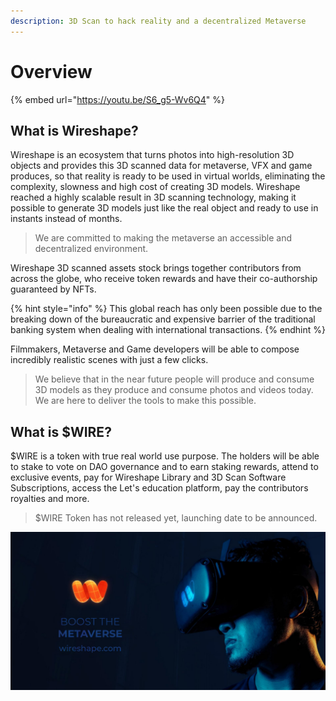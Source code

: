 ```yaml
---
description: 3D Scan to hack reality and a decentralized Metaverse
---
```


# Overview

{% embed url="https://youtu.be/S6_g5-Wv6Q4" %}

## What is Wireshape?

Wireshape is an ecosystem that turns photos into high-resolution 3D objects and provides this 3D scanned data for metaverse, VFX and game produces, so that reality is ready to be used in virtual worlds, eliminating the complexity, slowness and high cost of creating 3D models. Wireshape reached a highly scalable result in 3D scanning technology, making it possible to generate 3D models just like the real object and ready to use in instants instead of months.&#x20;

> We are committed to making the metaverse an accessible and decentralized environment.

Wireshape 3D scanned assets stock brings together contributors from across the globe, who receive token rewards and have their co-authorship guaranteed by NFTs.&#x20;

{% hint style="info" %}
This global reach has only been possible due to the breaking down of the bureaucratic and expensive barrier of the traditional banking system when dealing with international transactions.
{% endhint %}

Filmmakers, Metaverse and Game developers will be able to compose incredibly realistic scenes with just a few clicks. &#x20;

> We believe that in the near future people will produce and consume 3D models as they produce and consume photos and videos today. We are here to deliver the tools to make this possible.

## What is $WIRE?

$WIRE is a token with true real world use purpose. The holders will be able to stake to vote on DAO governance and to earn staking rewards, attend to exclusive events, pay for Wireshape Library and 3D Scan Software Subscriptions, access the Let's education platform, pay the contributors royalties and more.

> $WIRE Token has not released yet, launching date to be announced.&#x20;

![](.gitbook/assets/wireshape-boost-the-metaverse.jpg)
